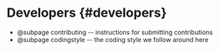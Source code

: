 # Developers {#developers}

- @subpage contributing -- instructions for submitting contributions
- @subpage codingstyle -- the coding style we follow around here
